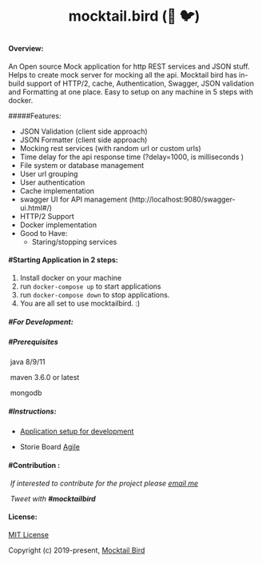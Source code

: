 



# <p><center>mocktail.bird (🍹 :bird:)</center></p>

#### Overview:
An Open source Mock application for http REST services and JSON stuff. Helps to create mock server for mocking all the api. Mocktail bird has in-build support of HTTP/2, cache, Authentication, Swagger, JSON validation and Formatting at one place. Easy to setup on any machine in 5 steps with docker.

#####Features:

- JSON Validation (client side approach)
- JSON Formatter (client side approach)
- Mocking rest services (with random url or custom urls)
- Time delay for the api response time (<url>?delay=1000, is milliseconds ) 
- File system or database management
- User url grouping
- User authentication
- Cache implementation 
- swagger UI for API management (http://localhost:9080/swagger-ui.html#/)
- HTTP/2 Support
- Docker implementation
- Good to Have:
  - Staring/stopping services



#### #Starting Application in 2 steps:

1. Install docker on your machine
2. run `docker-compose up`  to start applications
3. run `docker-compose down` to stop applications.
4. You are all set to use mocktailbird. :)



##### #For Development:

##### #Prerequisites

​	java 8/9/11

​	maven 3.6.0 or latest

​	mongodb 

##### #Instructions:

* [Application setup for development](https://github.com/mocktaillbird/docs.mocktail.bird/blob/master/docs/SettingUpMocktailBird.md)

* Storie Board [Agile](https://trello.com/b/SYCJdKCZ/mocktailbird)

  


#### #Contribution :

​	<i>If interested to contribute for the project please [ email me ]( mailto:mocktailbird@gmail.com ) </i>

​	<i>Tweet with <b>\#mocktailbird </b></i>



####  License:

[MIT License](https://github.com/mocktaillbird/mocktail.bird/blob/master/LICENSE.md)

Copyright (c) 2019-present, [ Mocktail Bird ]( mailto:mocktailbird@gmail.com )






